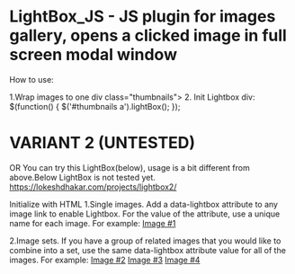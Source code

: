 # LightBox_JS - JS plugin for images gallery, opens a clicked image in full screen modal window

How to use:

1.Wrap images to one div class="thumbnails">
2. Init Lightbox div:  $(function() { $('#thumbnails a').lightBox(); });



VARIANT 2 (UNTESTED)
=============================================================
OR You can try this LightBox(below), usage is a bit different from above.Below LightBox is not tested yet.
https://lokeshdhakar.com/projects/lightbox2/

Initialize with HTML
1.Single images. Add a data-lightbox attribute to any image link to enable Lightbox. For the value of the attribute, use a unique name for each image. For example:
<a href="images/image-1.jpg" data-lightbox="image-1" data-title="My caption">Image #1</a>

2.Image sets. If you have a group of related images that you would like to combine into a set, use the same data-lightbox attribute value for all of the images. For example:
<a href="images/image-2.jpg" data-lightbox="roadtrip">Image #2</a>
<a href="images/image-3.jpg" data-lightbox="roadtrip">Image #3</a>
<a href="images/image-4.jpg" data-lightbox="roadtrip">Image #4</a>
 
